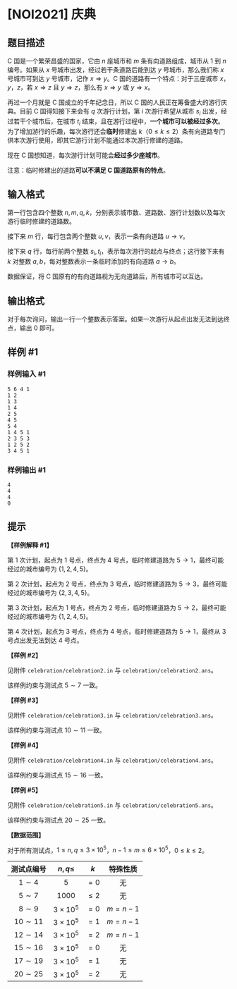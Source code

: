 # [NOI2021] 庆典

## 题目描述

C 国是一个繁荣昌盛的国家，它由 $n$ 座城市和 $m$ 条有向道路组成，城市从 $1$ 到 $n$ 编号。如果从 $x$ 号城市出发，经过若干条道路后能到达 $y$ 号城市，那么我们称 $x$ 号城市可到达 $y$ 号城市，记作 $x\Rightarrow y$。C 国的道路有一个特点：对于三座城市 $x$，$y$，$z$，若 $x\Rightarrow z$ 且 $y\Rightarrow z$，那么有 $x\Rightarrow y$ 或 $y\Rightarrow x$。

再过一个月就是 C 国成立的千年纪念日，所以 C 国的人民正在筹备盛大的游行庆典。目前 C 国得知接下来会有 $q$ 次游行计划，第 $i$ 次游行希望从城市 $s_i$ 出发，经过若干个城市后，在城市 $t_i$ 结束，且在游行过程中，**一个城市可以被经过多次**。为了增加游行的乐趣，每次游行还会**临时**修建出 $k$（$0 \le k \le 2$）条有向道路专门供本次游行使用，即其它游行计划不能通过本次游行修建的道路。

现在 C 国想知道，每次游行计划可能会**经过多少座城市**。

注意：临时修建出的道路**可以不满足 C 国道路原有的特点**。

## 输入格式

第一行包含四个整数 $n,m,q,k$，分别表示城市数、道路数、游行计划数以及每次游行临时修建的道路数。

接下来 $m$ 行，每行包含两个整数 $u,v$，表示一条有向道路 $u\rightarrow v$。

接下来 $q$ 行，每行前两个整数 $s_i,t_i$，表示每次游行的起点与终点；这行接下来有 $k$ 对整数 $a,b$，每对整数表示一条临时添加的有向道路 $a\rightarrow b$。

数据保证，将 C 国原有的有向道路视为无向道路后，所有城市可以互达。

## 输出格式

对于每次询问，输出一行一个整数表示答案。如果一次游行从起点出发无法到达终点，输出 $0$ 即可。

## 样例 #1

### 样例输入 #1
```
5 6 4 1
1 2
1 3
1 4
2 5
4 5
5 4
1 4 5 1
2 3 5 3
1 2 5 2
3 4 5 1
```

### 样例输出 #1

```
4
4
4
0
```

## 提示

**【样例解释 #1】**

第 $1$ 次计划，起点为 $1$ 号点，终点为 $4$ 号点，临时修建道路为 $5\rightarrow1$，最终可能经过的城市编号为 $\{1,2,4,5\}$。

第 $2$ 次计划，起点为 $2$ 号点，终点为 $3$ 号点，临时修建道路为 $5\rightarrow3$，最终可能经过的城市编号为 $\{2,3,4,5\}$。

第 $3$ 次计划，起点为 $1$ 号点，终点为 $2$ 号点，临时修建道路为 $5\rightarrow2$，最终可能经过的城市编号为 $\{1,2,4,5\}$。

第 $4$ 次计划，起点为 $3$ 号点，终点为 $4$ 号点，临时修建道路为 $5\rightarrow1$，最终从 $3$ 号点出发无法到达 $4$ 号点。

**【样例 #2】**

见附件 `celebration/celebration2.in` 与 `celebration/celebration2.ans`。

该样例约束与测试点 $5 \sim 7$ 一致。

**【样例 #3】**

见附件 `celebration/celebration3.in` 与 `celebration/celebration3.ans`。

该样例约束与测试点 $10 \sim 11$ 一致。

**【样例 #4】**

见附件 `celebration/celebration4.in` 与 `celebration/celebration4.ans`。

该样例约束与测试点 $15 \sim 16$ 一致。

**【样例 #5】**

见附件 `celebration/celebration5.in` 与 `celebration/celebration5.ans`。

该样例约束与测试点 $20 \sim 25$ 一致。

**【数据范围】**

对于所有测试点，$1 \le n,q \le 3 \times {10}^5$，$n - 1 \le m \le 6 \times {10}^5$，$0 \le k \le 2$。

| 测试点编号 | $n, q \le$ | $k$ | 特殊性质 |
|:-:|:-:|:-:|:-:|
| $1 \sim 4$ | $5$ | $= 0$ | 无 |
| $5 \sim 7$ | $1000$ | $\le 2$ | 无 |
| $8 \sim 9$ | $3 \times {10}^5$ | $= 0$ | $m = n - 1$ |
| $10 \sim 11$ | $3 \times {10}^5$ | $= 1$ | $m = n - 1$ |
| $12 \sim 14$ | $3 \times {10}^5$ | $= 2$ | $m = n - 1$ |
| $15 \sim 16$ | $3 \times {10}^5$ | $= 0$ | 无 |
| $17 \sim 19$ | $3 \times {10}^5$ | $= 1$ | 无 |
| $20 \sim 25$ | $3 \times {10}^5$ | $= 2$ | 无 |
